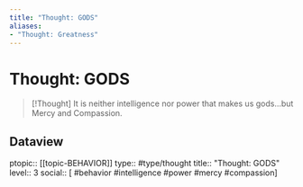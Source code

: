 ```yaml
---
title: "Thought: GODS"
aliases:
- "Thought: Greatness"
---
```

# Thought: GODS
> [!Thought]
> It is neither intelligence nor power that makes us gods...but Mercy and Compassion.

## Dataview
ptopic:: [[topic-BEHAVIOR]]
type:: #type/thought
title:: "Thought: GODS"
level:: 3
social:: [ #behavior #intelligence #power #mercy #compassion]